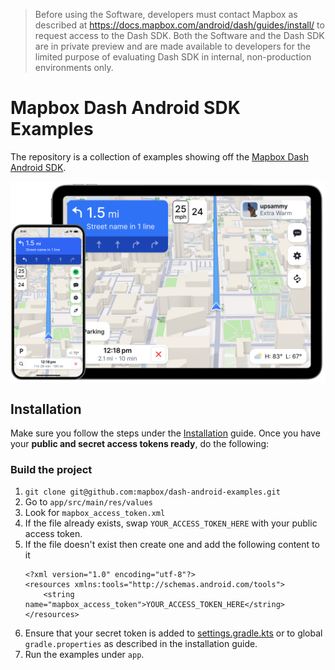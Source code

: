 > Before using the Software, developers must contact Mapbox as described at https://docs.mapbox.com/android/dash/guides/install/ to request access to the Dash SDK.  Both the Software and the Dash SDK are in private preview and are made available to developers for the limited purpose of evaluating Dash SDK in internal, non-production environments only.  

# Mapbox Dash Android SDK Examples

The repository is a collection of examples showing off the [Mapbox Dash Android SDK](https://docs.mapbox.com/android/dash).

<div align="center">
  <img align="center" src=".github/dash-sdk-overview.png" width="640"/>
</div>

## Installation

Make sure you follow the steps under the [Installation](https://docs.mapbox.com/android/dash/guides/install/) guide. Once you have your **public and secret access tokens ready**, do the following:

### Build the project

1. `git clone git@github.com:mapbox/dash-android-examples.git`
2. Go to `app/src/main/res/values`
3. Look for `mapbox_access_token.xml`
4. If the file already exists, swap `YOUR_ACCESS_TOKEN_HERE` with your public access token.
5. If the file doesn't exist then create one and add the following content to it
   ```
   <?xml version="1.0" encoding="utf-8"?>
   <resources xmlns:tools="http://schemas.android.com/tools">
       <string name="mapbox_access_token">YOUR_ACCESS_TOKEN_HERE</string>
   </resources>
   ```
6. Ensure that your secret token is added to [settings.gradle.kts](settings.gradle.kts) or to global `gradle.properties` as described in the installation guide.
7. Run the examples under `app`.
